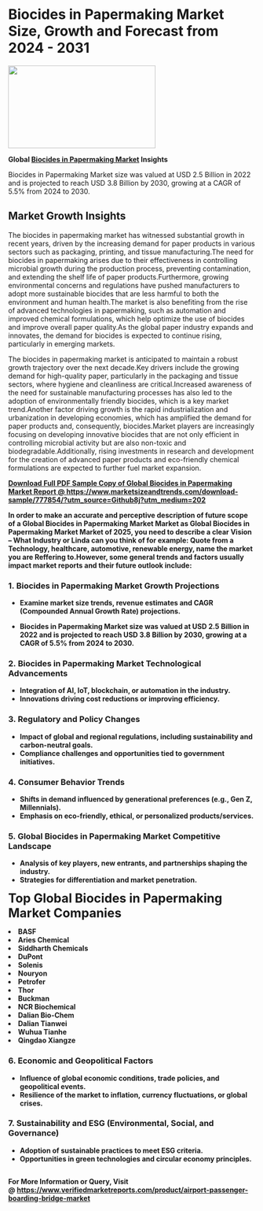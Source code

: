 <H1>Biocides in Papermaking Market Size, Growth and Forecast from 2024 - 2031</H1><img class="aligncenter size-medium wp-image-584254" src="https://thirdeyenews.in/wp-content/uploads/2024/09/Global-Market-Research-300x168.jpeg" alt="" width="300" height="168" /><p><strong>Global&nbsp;<a href="https://www.marketsizeandtrends.com/download-sample/777854/?utm_source=Github8j?utm_medium=202">Biocides in Papermaking Market</a> Insights</strong></p><p>Biocides in Papermaking Market size was valued at USD 2.5 Billion in 2022 and is projected to reach USD 3.8 Billion by 2030, growing at a CAGR of 5.5% from 2024 to 2030.</p><p><h2>Market Growth Insights</h2> The biocides in papermaking market has witnessed substantial growth in recent years, driven by the increasing demand for paper products in various sectors such as packaging, printing, and tissue manufacturing.The need for biocides in papermaking arises due to their effectiveness in controlling microbial growth during the production process, preventing contamination, and extending the shelf life of paper products.Furthermore, growing environmental concerns and regulations have pushed manufacturers to adopt more sustainable biocides that are less harmful to both the environment and human health.The market is also benefiting from the rise of advanced technologies in papermaking, such as automation and improved chemical formulations, which help optimize the use of biocides and improve overall paper quality.As the global paper industry expands and innovates, the demand for biocides is expected to continue rising, particularly in emerging markets.<p><strong><a href="#"></a></strong></p> <p>The biocides in papermaking market is anticipated to maintain a robust growth trajectory over the next decade.Key drivers include the growing demand for high-quality paper, particularly in the packaging and tissue sectors, where hygiene and cleanliness are critical.Increased awareness of the need for sustainable manufacturing processes has also led to the adoption of environmentally friendly biocides, which is a key market trend.Another factor driving growth is the rapid industrialization and urbanization in developing economies, which has amplified the demand for paper products and, consequently, biocides.Market players are increasingly focusing on developing innovative biocides that are not only efficient in controlling microbial activity but are also non-toxic and biodegradable.Additionally, rising investments in research and development for the creation of advanced paper products and eco-friendly chemical formulations are expected to further fuel market expansion.<p><strong><a href="#"></p><p><span class=""><strong>Download Full PDF Sample Copy of Global Biocides in Papermaking Market Report</strong> @ <a href="https://www.marketsizeandtrends.com/download-sample/777854/?utm_source=Github8j?utm_medium=202" target="_blank">https://www.marketsizeandtrends.com/download-sample/777854/?utm_source=Github8j?utm_medium=202</a></span></p><p>In order to make an accurate and perceptive description of future scope of a Global&nbsp;Biocides in Papermaking Market Market as Global&nbsp;Biocides in Papermaking Market Market of 2025, you need to describe a clear Vision &ndash; What Industry or Linda can you think of for example: Quote from a Technology, healthcare, automotive, renewable energy, name the market you are Reffering to.However, some general trends and factors usually impact market reports and their future outlook include:</p><h3>1.&nbsp;<strong>Biocides in Papermaking Market Growth Projections</strong></h3><ul><li>Examine market size trends, revenue estimates and CAGR (Compounded Annual Growth Rate) projections.</li><li><p>Biocides in Papermaking Market size was valued at USD 2.5 Billion in 2022 and is projected to reach USD 3.8 Billion by 2030, growing at a CAGR of 5.5% from 2024 to 2030.</p></li></ul><h3>2.&nbsp;<strong>Biocides in Papermaking Market Technological Advancements</strong></h3><ul><li>Integration of AI, IoT, blockchain, or automation in the industry.</li><li>Innovations driving cost reductions or improving efficiency.</li></ul><h3>3.&nbsp;<strong>Regulatory and Policy Changes</strong></h3><ul><li>Impact of global and regional regulations, including sustainability and carbon-neutral goals.</li><li>Compliance challenges and opportunities tied to government initiatives.</li></ul><h3>4.&nbsp;<strong>Consumer Behavior Trends</strong></h3><ul><li>Shifts in demand influenced by generational preferences (e.g., Gen Z, Millennials).</li><li>Emphasis on eco-friendly, ethical, or personalized products/services.</li></ul><h3>5.&nbsp;<strong>Global Biocides in Papermaking Market Competitive Landscape</strong></h3><ul><li>Analysis of key players, new entrants, and partnerships shaping the industry.</li><li>Strategies for differentiation and market penetration.</li></ul><p data-pm-slice="1 1 []"><span style="color: inherit; font-family: inherit; font-size: 25px;">Top Global Biocides in Papermaking Market Companies</span></p><div class="" data-test-id=""><p><li>BASF</li><li> Aries Chemical</li><li> Siddharth Chemicals</li><li> DuPont</li><li> Solenis</li><li> Nouryon</li><li> Petrofer</li><li> Thor</li><li> Buckman</li><li> NCR Biochemical</li><li> Dalian Bio-Chem</li><li> Dalian Tianwei</li><li> Wuhua Tianhe</li><li> Qingdao Xiangze</li></p></div><h3>6.&nbsp;<strong>Economic and Geopolitical Factors</strong></h3><ul><li>Influence of global economic conditions, trade policies, and geopolitical events.</li><li>Resilience of the market to inflation, currency fluctuations, or global crises.</li></ul><h3>7.&nbsp;<strong>Sustainability and ESG (Environmental, Social, and Governance)</strong></h3><ul><li>Adoption of sustainable practices to meet ESG criteria.</li><li>Opportunities in green technologies and circular economy principles.</li></ul><h2><strong style="font-size: 14px;">For More Information or Query, Visit @&nbsp;</strong><a style="background-color: #ffffff; font-size: 14px;" href="https://www.marketsizeandtrends.com/report/biocides-in-papermaking-market/" target="_blank">https://www.verifiedmarketreports.com/product/airport-passenger-boarding-bridge-market</a></h2>